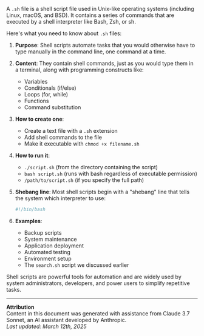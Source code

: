 A `.sh` file is a shell script file used in Unix-like operating systems (including Linux, macOS, and BSD). It contains a series of commands that are executed by a shell interpreter like Bash, Zsh, or sh.

Here's what you need to know about `.sh` files:

1. **Purpose**: Shell scripts automate tasks that you would otherwise have to type manually in the command line, one command at a time.

2. **Content**: They contain shell commands, just as you would type them in a terminal, along with programming constructs like:
   - Variables
   - Conditionals (if/else)
   - Loops (for, while)
   - Functions
   - Command substitution

3. **How to create one**:
   - Create a text file with a `.sh` extension
   - Add shell commands to the file
   - Make it executable with `chmod +x filename.sh`

4. **How to run it**:
   - `./script.sh` (from the directory containing the script)
   - `bash script.sh` (runs with bash regardless of executable permission)
   - `/path/to/script.sh` (if you specify the full path)

5. **Shebang line**: Most shell scripts begin with a "shebang" line that tells the system which interpreter to use:
   ```bash
   #!/bin/bash
   ```

6. **Examples**:
   - Backup scripts
   - System maintenance
   - Application deployment
   - Automated testing
   - Environment setup
   - The `search.sh` script we discussed earlier

Shell scripts are powerful tools for automation and are widely used by system administrators, developers, and power users to simplify repetitive tasks.


---
**Attribution**  
Content in this document was generated with assistance from Claude 3.7 Sonnet, an AI assistant developed by Anthropic.  
_Last updated: March 12th, 2025_